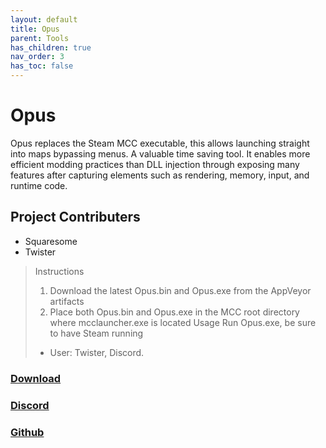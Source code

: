 ```yaml
---
layout: default
title: Opus
parent: Tools
has_children: true
nav_order: 3
has_toc: false
---
```

# Opus
Opus replaces the Steam MCC executable, this allows launching straight into maps bypassing menus. A valuable time saving tool.
It enables more efficient modding practices than DLL injection through exposing many features after capturing elements such as rendering, memory, input, and runtime code.


## Project Contributers
 - Squaresome
 - Twister

> Instructions
>1. Download the latest Opus.bin and Opus.exe from the AppVeyor artifacts
>2. Place both Opus.bin and Opus.exe in the MCC root directory where mcclauncher.exe is located
Usage
Run Opus.exe, be sure to have Steam running
>- User: Twister, Discord.


### [Download](https://ci.appveyor.com/project/Assault-on-the-Control-Room/opus/build/artifacts)

### [Discord](https://discord.gg/ksvhEQD)

### [Github](https://github.com/Assault-on-the-Control-Room/Opus/)

